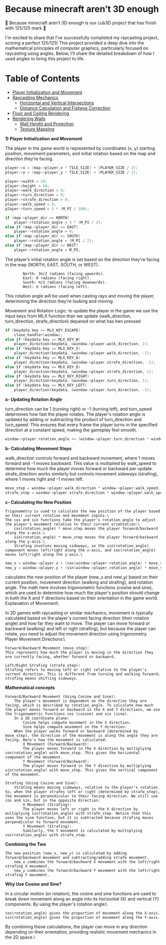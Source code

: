 # Because minecraft aren’t 3D enough

🌟 Because minecraft aren’t 3D enough is our cub3D project that has finish with 125/125 mark 🌟

I'm excited to share that I’ve successfully completed my raycasting project, scoring a perfect 125/125! This project provided a deep dive into the mathematical principles of computer graphics, particularly focused on raycasting using angles. Below, I’ll share the detailed breakdown of how I used angles to bring this project to life.

# Table of Contents

- [Player Initialization and Movement](#Player_Initialization_and_Movement)
- [Raycasting Mechanics](#Raycasting_Mechanics)
  - [Horizontal and Vertical Intersections](#Horizontal_and_Vertical_Intersections)
  - [Distance Calculation and Fisheye Correction](#Distance_Calculation_and_Fisheye_Correction)
- [Floor and Ceiling Rendering](#Floor_and_Ceiling_Rendering)
- [Rendering Walls](#Rendering_Walls)
  - [Wall Height and Projection](#Wall_Height_and_Projection)
  - [Texture Mapping](#Texture_Mapping)


**1) Player Initialization and Movement**

The player in the game world is represented by coordinates (x, y) starting position, movement parameters, and initial rotation based on the map and direction they’re facing.
```c
player->x = (map->player_x * TILE_SIZE) + (PLAYER_SIZE / 2);
player->y = (map->player_y * TILE_SIZE) + (PLAYER_SIZE / 2);

player->width = 10;
player->height = 10;
player->walk_direction = 0;
player->turn_direction = 0;
player->strafe_direction = 0;
player->walk_speed = 6;
player->turn_speed = 5 * (M_PI / 180);

if (map->player_dir == NORTH)
    player->rotation_angle = 3 * (M_PI / 2);
else if (map->player_dir == EAST)
    player->rotation_angle = 0;
else if (map->player_dir == SOUTH)
    player->rotation_angle = (M_PI / 2);
else if (map->player_dir == WEST)
    player->rotation_angle = M_PI;

```
The player’s initial rotation angle is set based on the direction they're facing in the map (NORTH, EAST, SOUTH, or WEST).
```
        North: 3π/2 radians (facing upwards).
        East: 0 radians (facing right).
        South: π/2 radians (facing downwards).
        West: π radians (facing left).
```
This rotation angle will be used when casting rays and moving the player, determining the direction they’re looking and moving.

Movement and Rotation Logic:
to update the player in the game we use the input keys from MLX function than we update (walk_direction, turn_direction, strafe_direction) depaned on what has ben pressed 
```c 
if (keydata.key == MLX_KEY_ESCAPE)
    close_handler(window);
else if (keydata.key == MLX_KEY_W)
    player_direction(keydata, &window->player.walk_direction, 1);
else if (keydata.key == MLX_KEY_S)
    player_direction(keydata, &window->player.walk_direction, -1);
else if (keydata.key == MLX_KEY_A)
    player_direction(keydata, &window->player.strafe_direction, -1);
else if (keydata.key == MLX_KEY_D)
    player_direction(keydata, &window->player.strafe_direction, 1);
else if (keydata.key == MLX_KEY_RIGHT)
    player_direction(keydata, &window->player.turn_direction, 1);
else if (keydata.key == MLX_KEY_LEFT)
    player_direction(keydata, &window->player.turn_direction, -1);
```
**a- Updating Rotation Angle**

turn_direction can be 1 (turning right) or -1 (turning left), and turn_speed determines how fast the player rotates.
The player's rotation angle is updated by adding or subtracting the product of turn_direction and turn_speed.
This ensures that every frame the player turns in the specified direction at a constant speed, making the gameplay feel smooth.
```c
window->player.rotation_angle += (window->player.turn_direction * window->player.turn_speed);
```
**b- Calculating Movement Steps**

walk_direction controls forward and backward movement, where 1 moves forward and -1 moves backward. This value is multiplied by walk_speed to determine how much the player moves forward or backward per update.\
strafe_direction works similarly but controls movement sideways (strafing), where 1 moves right and -1 moves left.
```c
move_step = window->player.walk_direction * window->player.walk_speed;
strafe_step = window->player.strafe_direction * window->player.walk_speed;
```
**c- Calculating the New Position**

    Trigonometry is used to calculate the new position of the player based on their current rotation and movement inputs.\
    The cos and sin functions take the player's rotation_angle to adjust the player's movement relative to their current orientation:\
        cos(rotation_angle) * move_step moves the player forward/backward along the x-axis.\
        sin(rotation_angle) * move_step moves the player forward/backward along the y-axis.\
        Strafing involves moving sideways, so the sin(rotation_angle) component moves left/right along the x-axis, and cos(rotation_angle) moves left/right along the y-axis.\
```c
new_x = window->player.x + (cos(window->player.rotation_angle) * move_step) - (sin(window->player.rotation_angle) * strafe_step);
new_y = window->player.y + (sin(window->player.rotation_angle) * move_step) + (cos(window->player.rotation_angle) * strafe_step);
```
calculates the new position of the player (new_x and new_y) based on their current position, movement direction (walking and strafing), and rotation angle. The math here involves trigonometric functions (cosine and sine), which are used to determine how much the player's position should change in both the X and Y directions based on their orientation in the game world.
Explanation of Movement\

In 2D games with raycasting or similar mechanics, movement is typically calculated based on the player's current facing direction (their rotation angle) and how far they want to move. The player can move forward or backward (walking) and left or right (strafing), but because the player can rotate, you need to adjust the movement direction using trigonometry.\
Player Movement Directions:\

    Forward/Backward Movement (move_step):
    This represents how much the player is moving in the direction they are currently facing, whether forward or backward.

    Left/Right Strafing (strafe_step):
    Strafing refers to moving left or right relative to the player's current direction. This is different from turning and walking forward; strafing means shifting sideways.

**Mathematical concepts**

    Forward/Backward Movement (Using Cosine and Sine):
        The player's movement is dependent on the direction they are facing, which is described by rotation_angle. To calculate how much the player moves forward or backward in the X and Y directions, we use the trigonometric functions cos (cosine) and sin (sine).
        In a 2D coordinate plane:
            Cosine helps compute movement in the X direction.
            Sine helps compute movement in the Y direction.
        When the player walks forward or backward (determined by move_step), the direction of the movement is along the angle they are facing. Here's how the movement is calculated:
            X Movement (Forward/Backward):
            The player moves forward in the X direction by multiplying cos(rotation_angle) with move_step. This gives the horizontal component of the movement.
            Y Movement (Forward/Backward):
            The player moves forward in the Y direction by multiplying sin(rotation_angle) with move_step. This gives the vertical component of the movement.

    Strafing (Using Cosine and Sine):
        Strafing means moving sideways, relative to the player’s rotation. So, when the player strafes left or right (determined by strafe_step), the movement is perpendicular to their facing direction. We still use cos and sin, but in the opposite direction:
            X Movement (Strafing):
            The player moves left or right in the X direction by multiplying sin(rotation_angle) with strafe_step. Notice that this uses the sine function, but it is subtracted because strafing moves perpendicular to forward movement.
            Y Movement (Strafing):
            Similarly, the Y movement is calculated by multiplying cos(rotation_angle) with strafe_step.

**Combining the Two**

    The new position (new_x, new_y) is calculated by adding forward/backward movement and subtracting/adding strafe movement.
        new_x combines the forward/backward X movement with the left/right strafing X movement.
        new_y combines the forward/backward Y movement with the left/right strafing Y movement.

**Why Use Cosine and Sine?**

In a circular motion (or rotation), the cosine and sine functions are used to break down movement along an angle into its horizontal (X) and vertical (Y) components. By using the player's rotation angle:\

    cos(rotation_angle) gives the proportion of movement along the X-axis.
    sin(rotation_angle) gives the proportion of movement along the Y-axis.

By combining these calculations, the player can move in any direction depending on their orientation, providing realistic movement mechanics in the 2D space.\
